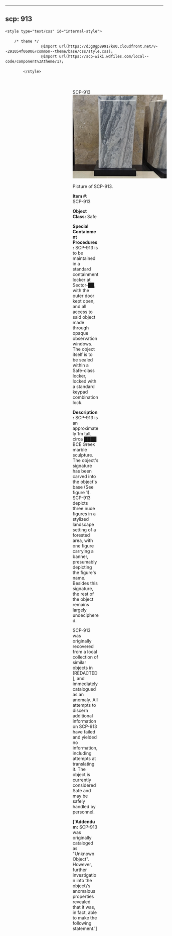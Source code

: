 
---
scp: 913
---

<head>
    <title>913 - SCP Foundation</title>
    
    <style type="text/css" id="internal-style">
                
        /* theme */
                    @import url(https://d3g0gp89917ko0.cloudfront.net/v--291054f06006/common--theme/base/css/style.css);
                    @import url(https://scp-wiki.wdfiles.com/local--code/component%3Atheme/1);
            
            </style>
<style>
iframe.scpnet-interwiki-frame { height: 0; }
</style>

</head>

<div id="main-content" style="margin: 50px 206px 20px 215px;">
<div id="action-area-top"></div>
<div id="page-title">SCP-913</div>
<div id="page-content">
<div style="text-align: right;"></div>
<div class="scp-image-block block-right" style="width:300px;"><img src="https://raw.githubusercontent.com/lucmaki/this-scp-does-not-exist/main/imgs/913.png" style="width:300px;" alt="913.jpg" class="image">
<div class="scp-image-caption" style="width:300px;">
<p>Picture of SCP-913.</p>
</div>
</div>
<p><strong>Item #:</strong> SCP-913</p>
<p><strong>Object Class:</strong> Safe</p>
<p><strong>Special Containment Procedures:</strong> SCP-913 is to be maintained in a standard containment locker at Sector-██, with the outer door kept open, and all access to said object made through opaque observation windows. The object itself is to be sealed within a Safe-class locker, locked with a standard keypad combination lock.</p>
<p><strong>Description:</strong> SCP-913 is an approximately 1m tall, circa ████ BCE Greek marble sculpture. The object's signature has been carved into the object's base (See figure 1). SCP-913 depicts three nude figures in a stylized landscape setting of a forested area, with one figure carrying a banner, presumably depicting the figure's name. Besides this signature, the rest of the object remains largely undeciphered.</p><p>SCP-913 was originally recovered from a local collection of similar objects in [REDACTED], and immediately catalogued as an anomaly. All attempts to discern additional information on SCP-913 have failed and yielded no information, including attempts at translating it. The object is currently considered Safe and may be safely handled by personnel.</p>
<p> <strong>['Addendum:</strong> SCP-913 was originally cataloged as "Unknown Object". However, further investigation into the object\'s anomalous properties revealed that it was, in fact, able to make the following statement.']</p>

<div class="footer-wikiwalk-nav">
<div style="text-align: center;">
</div>
</div>
</div>
</div>
</div>